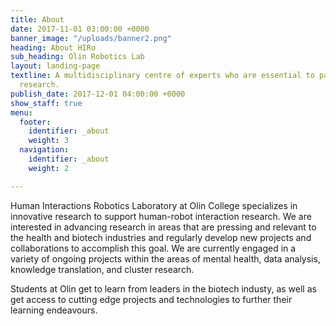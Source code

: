 ```yaml
---
title: About
date: 2017-11-01 03:00:00 +0000
banner_image: "/uploads/banner2.png"
heading: About HIRo
sub_heading: Olin Robotics Lab
layout: landing-page
textline: A multidisciplinary centre of experts who are essential to patient-oriented
  research.
publish_date: 2017-12-01 04:00:00 +0000
show_staff: true
menu:
  footer:
    identifier: _about
    weight: 3
  navigation:
    identifier: _about
    weight: 2

---
```

Human Interactions Robotics Laboratory at Olin College specializes in innovative research to support human-robot interaction research. We are interested in advancing research in areas that are pressing and relevant to the health and biotech industries and regularly develop new projects and collaborations to accomplish this goal. We are currently engaged in a variety of ongoing projects within the areas of mental health, data analysis, knowledge translation, and cluster research.

Students at Olin get to learn from leaders in the biotech industy, as well as get access to cutting edge projects and technologies to further their learning endeavours.